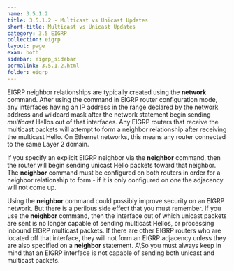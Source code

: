 ```yaml
---
name: 3.5.1.2
title: 3.5.1.2 - Multicast vs Unicast Updates
short-title: Multicast vs Unicast Updates
category: 3.5 EIGRP
collection: eigrp
layout: page
exam: both
sidebar: eigrp_sidebar
permalink: 3.5.1.2.html
folder: eigrp
---
```

EIGRP neighbor relationships are typically created using the **network** command. After using the command in EIGRP router configuration mode, any interfaces having an IP address in the range declared by the network address and wildcard mask after the network statement begin sending *multicast* Hellos out of that interfaces. Any EIGRP routers that receive the multicast packets will attempt to form a neighbor relationship after receiving the multicast Hello. On Ethernet networks, this means any router connected to the same Layer 2 domain.

If you specify an explicit EIGRP neighbor via the **neighbor** command, then the router will begin sending unicast Hello packets toward that neighbor. The **neighbor** command must be configured on both routers in order for a neighbor relationship to form - if it is only configured on one the adjacency will not come up.

Using the **neighbor** command could possibly improve security on an EIGRP network. But there is a perilous side effect that you must remember. If you use the **neighbor** command, then the interface out of which unicast packets are sent is no longer capable of sending multicast Hellos, or processing inbound EIGRP multicast packets. If there are other EIGRP routers who are located off that interface, they will not form an EIGRP adjacency unless they are also specified on a **neighbor** statement. A\So you must always keep in mind that an EIGRP interface is not capable of sending both unicast and multicast packets.

